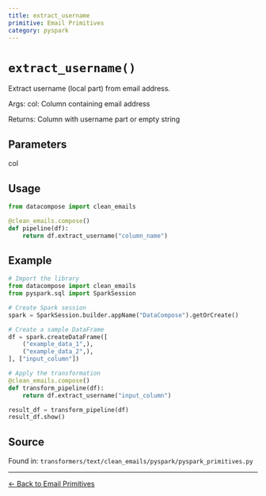 ```yaml
---
title: extract_username
primitive: Email Primitives
category: pyspark
---
```


# `extract_username()`

Extract username (local part) from email address.

Args:
    col: Column containing email address

Returns:
    Column with username part or empty string

## Parameters

col

## Usage

```python
from datacompose import clean_emails

@clean_emails.compose()
def pipeline(df):
    return df.extract_username("column_name")
```

## Example

```python
# Import the library
from datacompose import clean_emails
from pyspark.sql import SparkSession

# Create Spark session
spark = SparkSession.builder.appName("DataCompose").getOrCreate()

# Create a sample DataFrame
df = spark.createDataFrame([
    ("example_data_1",),
    ("example_data_2",),
], ["input_column"])

# Apply the transformation
@clean_emails.compose()
def transform_pipeline(df):
    return df.extract_username("input_column")

result_df = transform_pipeline(df)
result_df.show()
```

## Source

Found in: `transformers/text/clean_emails/pyspark/pyspark_primitives.py`

---
[← Back to Email Primitives](/primitives/emails)
